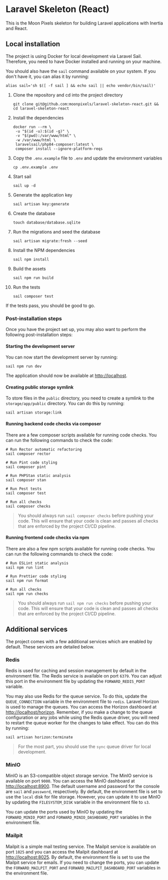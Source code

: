 # Laravel Skeleton (React)

This is the Moon Pixels skeleton for building Laravel applications with Inertia and React.

## Local installation

The project is using Docker for local development via Laravel Sail. Therefore, you need to have Docker installed and
running on your machine.

You should also have the `sail` command available on your system. If you don't have it, you can alias it by running:

```shell
alias sail='sh $([ -f sail ] && echo sail || echo vendor/bin/sail)'
```

1. Clone the repository and cd into the project directory

   ```shell
   git clone git@github.com:moonpixels/laravel-skeleton-react.git && cd laravel-skeleton-react
   ```

2. Install the dependencies

   ```shell
   docker run --rm \
    -u "$(id -u):$(id -g)" \
    -v "$(pwd):/var/www/html" \
    -w /var/www/html \
    laravelsail/php84-composer:latest \
    composer install --ignore-platform-reqs
   ```

3. Copy the `.env.example` file to `.env` and update the environment variables

   ```shell
   cp .env.example .env
   ```

4. Start sail

   ```shell
   sail up -d
   ```

5. Generate the application key

   ```shell
   sail artisan key:generate
   ```

6. Create the database

   ```shell
   touch database/database.sqlite
   ```

7. Run the migrations and seed the database

   ```shell
   sail artisan migrate:fresh --seed
   ```

8. Install the NPM dependencies

   ```shell
   sail npm install
   ```

9. Build the assets

   ```shell
   sail npm run build
   ```

10. Run the tests

    ```shell
    sail composer test
    ```

If the tests pass, you should be good to go.

### Post-installation steps

Once you have the project set up, you may also want to perform the following post-installation steps:

#### Starting the development server

You can now start the development server by running:

```shell
sail npm run dev
```

The application should now be available at [http://localhost](http://localhost).

#### Creating public storage symlink

To store files in the `public` directory, you need to create a symlink to the `storage/app/public` directory. You can do
this by running:

```shell
sail artisan storage:link
```

#### Running backend code checks via composer

There are a few composer scripts available for running code checks. You can run the following commands to check the
code:

```shell
# Run Rector automatic refactoring
sail composer rector

# Run Pint code styling
sail composer pint

# Run PHPStan static analysis
sail composer stan

# Run Pest tests
sail composer test

# Run all checks
sail composer checks
```

> You should always run `sail composer checks` before pushing your code. This will ensure that your code is clean and
> passes all checks that are enforced by the project CI/CD pipeline.

#### Running frontend code checks via npm

There are also a few npm scripts available for running code checks. You can run the following commands to check the
code:

```shell
# Run ESLint static analysis
sail npm run lint

# Run Prettier code styling
sail npm run format

# Run all checks
sail npm run checks
```

> You should always run `sail npm run checks` before pushing your code. This will ensure that your code is clean and
> passes all checks that are enforced by the project CI/CD pipeline.

## Additional services

The project comes with a few additional services which are enabled by default. These services are detailed below.

### Redis

Redis is used for caching and session management by default in the environment file. The Redis service is available on
port `6379`. You can adjust this port in the environment file by updating the `FORWARD_REDIS_PORT` variable.

You may also use Redis for the queue service. To do this, update the `QUEUE_CONNECTION` variable in the environment file
to `redis`. Laravel Horizon is used to manage the queues. You can access the Horizon dashboard
at [http://localhost/horizon](http://localhost/horizon). Remember, if you make a change to the queue configuration or
any jobs while using the Redis queue driver, you will need to restart the queue worker for the changes to take effect.
You can do this by running:

```shell
sail artisan horizon:terminate
```

> For the most part, you should use the `sync` queue driver for local development.

### MinIO

MinIO is an S3-compatible object storage service. The MinIO service is available on port `9000`. You can access the
MinIO dashboard at [http://localhost:8900](http://localhost:8900). The default username and password for the console are
`sail` and `password`, respectively. By default, the environment file is set to use the `local` disk for file storage.
However, you can update it to use MinIO by updating the `FILESYSTEM_DISK` variable in the environment file to `s3`.

You can update the ports used by MinIO by updating the `FORWARD_MINIO_PORT` and `FORWARD_MINIO_DASHBOARD_PORT` variables
in the environment file.

### Mailpit

Mailpit is a simple mail testing service. The Mailpit service is available on port `1025` and you can access the Mailpit
dashboard at [http://localhost:8025](http://localhost:8025). By default, the environment file is set to use the Mailpit
service for emails. If you need to change the ports, you can update the `FORWARD_MAILPIT_PORT` and
`FORWARD_MAILPIT_DASHBOARD_PORT` variables in the environment file.

